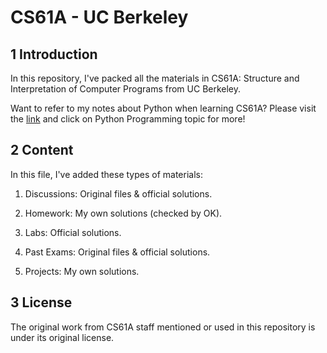 # CS61A - UC Berkeley

## 1 Introduction

In this repository, I've packed all the materials in CS61A: Structure and Interpretation of Computer Programs from UC Berkeley.  

Want to refer to my notes about Python when learning CS61A? Please visit the [link](https://csstudy.pages.dev/) and click on Python Programming topic for more!

## 2 Content

In this file, I've added these types of materials:

1. Discussions: Original files & official solutions.

2. Homework: My own solutions (checked by OK).

3. Labs: Official solutions.

4. Past Exams: Original files & official solutions.

5. Projects: My own solutions.

## 3 License

The original work from CS61A staff mentioned or used in this repository is under its original license.
